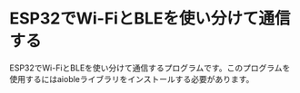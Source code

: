 # ESP32でWi-FiとBLEを使い分けて通信する
ESP32でWi-FiとBLEを使い分けて通信するプログラムです。このプログラムを使用するにはaiobleライブラリをインストールする必要があります。
